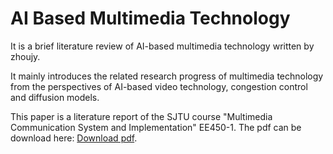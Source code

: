 # AI Based Multimedia Technology
It is a brief literature review of AI-based multimedia technology written by zhoujy.

It mainly introduces the related research progress of multimedia technology from the perspectives of AI-based video technology, congestion control and diffusion models. 

This paper is a literature report of the SJTU course "Multimedia Communication System and Implementation" EE450-1. The pdf can be download here: [Download pdf](https://github.com/Zhjy1/AI-Based-Multimedia-Technology/files/12928387/main.pdf).
 
